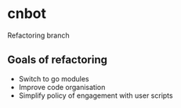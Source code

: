 # cnbot

Refactoring branch

## Goals of refactoring

- Switch to go modules
- Improve code organisation
- Simplify policy of engagement with user scripts

